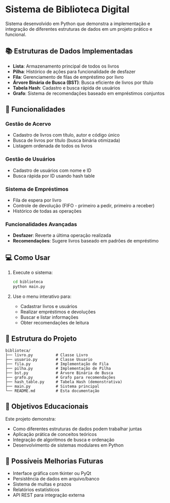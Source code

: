 # Sistema de Biblioteca Digital

Sistema desenvolvido em Python que demonstra a implementação e integração de diferentes estruturas de dados em um projeto prático e funcional.

## 📚 Estruturas de Dados Implementadas

- **Lista**: Armazenamento principal de todos os livros
- **Pilha**: Histórico de ações para funcionalidade de desfazer
- **Fila**: Gerenciamento de filas de empréstimo por livro
- **Árvore Binária de Busca (BST)**: Busca eficiente de livros por título
- **Tabela Hash**: Cadastro e busca rápida de usuários
- **Grafo**: Sistema de recomendações baseado em empréstimos conjuntos

## 🚀 Funcionalidades

### Gestão de Acervo
- Cadastro de livros com título, autor e código único
- Busca de livros por título (busca binária otimizada)
- Listagem ordenada de todos os livros

### Gestão de Usuários
- Cadastro de usuários com nome e ID
- Busca rápida por ID usando hash table

### Sistema de Empréstimos
- Fila de espera por livro
- Controle de devolução (FIFO - primeiro a pedir, primeiro a receber)
- Histórico de todas as operações

### Funcionalidades Avançadas
- **Desfazer**: Reverte a última operação realizada
- **Recomendações**: Sugere livros baseado em padrões de empréstimo

## 💻 Como Usar

1. Execute o sistema:
   ```bash
   cd biblioteca
   python main.py
   ```

2. Use o menu interativo para:
   - Cadastrar livros e usuários
   - Realizar empréstimos e devoluções
   - Buscar e listar informações
   - Obter recomendações de leitura

## 📁 Estrutura do Projeto

```
biblioteca/
├── livro.py          # Classe Livro
├── usuario.py        # Classe Usuario
├── fila.py           # Implementação de Fila
├── pilha.py          # Implementação de Pilha
├── bst.py            # Árvore Binária de Busca
├── grafo.py          # Grafo para recomendações
├── hash_table.py     # Tabela Hash (demonstrativa)
├── main.py           # Sistema principal
└── README.md         # Esta documentação
```

## 🎯 Objetivos Educacionais

Este projeto demonstra:
- Como diferentes estruturas de dados podem trabalhar juntas
- Aplicação prática de conceitos teóricos
- Integração de algoritmos de busca e ordenação
- Desenvolvimento de sistemas modulares em Python

## 🔧 Possíveis Melhorias Futuras

- Interface gráfica com tkinter ou PyQt
- Persistência de dados em arquivo/banco
- Sistema de multas e prazos
- Relatórios estatísticos
- API REST para integração externa
